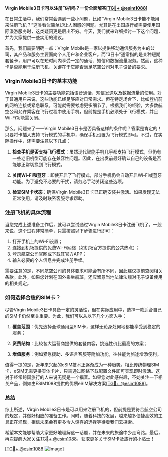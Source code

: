 **Virgin Mobile3日卡可以注册飞机吗？一份全面解答[[TG💪+ @esim1088](https://t.me/s/esim1088)]**

在日常生活中，我们常常会遇到一些小问题，比如“Virgin Mobile3日卡能不能用来注册飞机？”这类看似简单却让人困惑的问题。尤其是在出国旅行或需要使用国际漫游服务时，这类疑问更是层出不穷。今天，我们就来详细探讨一下这个问题，并为大家提供一些实用的建议。

首先，我们需要明确一点：Virgin Mobile是一家以提供移动通信服务为主的公司，其产品和服务主要面向个人用户和企业客户。而“3日卡”通常指的是某种短期套餐卡，用户可以在短时间内享受一定的通话、短信和数据流量服务。然而，这种卡是否能用于注册飞机，关键在于它能否满足航空公司对电子设备的要求。

### Virgin Mobile3日卡的基本功能

Virgin Mobile3日卡的主要功能包括语音通话、短信发送以及数据流量的使用。对于普通用户来说，这些功能已经足够应对日常需求。但在特定场合下，比如登机前的网络连接或紧急联系，可能就需要考虑更多细节了。根据我们的经验，大多数航空公司允许乘客在飞行过程中使用手机，但前提是手机必须处于飞行模式，并且Wi-Fi功能需关闭。

那么，问题来了——Virgin Mobile3日卡是否具备这样的条件呢？答案是肯定的！只要将卡插入支持飞行模式的手机中，确保手机设置为飞行模式即可。不过，在实际操作中，还需要注意以下几点：

1. **检查手机是否支持飞行模式**：虽然现代智能手机几乎都支持飞行模式，但仍有一些老旧机型可能存在兼容性问题。因此，在出发前最好确认自己的设备是否能够正常切换到飞行模式。
   
2. **关闭Wi-Fi和蓝牙**：即使开启了飞行模式，部分手机仍会自动开启Wi-Fi或蓝牙功能。为了避免不必要的干扰，请务必手动关闭这些选项。

3. **检查SIM卡状态**：确保Virgin Mobile3日卡已正确安装并激活。如果发现无法正常使用，请及时联系客服寻求帮助。

### 注册飞机的具体流程

当您完成上述准备工作后，就可以尝试通过Virgin Mobile3日卡注册飞机了。一般来说，这个过程非常简单，只需按照以下步骤进行即可：

1. 打开手机上的Wi-Fi设置；
2. 连接到机场提供的免费Wi-Fi网络（如机场官方提供的公共热点）；
3. 登录航空公司官网或下载其官方APP；
4. 输入必要的个人信息并完成注册手续。

需要注意的是，不同航空公司的具体要求可能会有所不同，因此建议提前查阅相关条款。此外，如果您计划在国外乘坐航班，还应留意当地法律法规对电子设备使用的相关规定。

### 如何选择合适的SIM卡？

尽管Virgin Mobile3日卡具备一定的灵活性，但在实际应用中，选择一款适合自己的SIM卡仍然至关重要。为此，我们可以从以下几个方面入手：

1. **覆盖范围**：优先选择全球通用型SIM卡，这样无论身处何地都能享受到稳定的服务；
   
2. **资费结构**：比较各大运营商提供的套餐内容，挑选性价比最高的方案；
   
3. **增值服务**：例如紧急援助、多语言客服等附加功能，往往能为旅途增添便利。

值得一提的是，近年来兴起的eSIM技术正逐渐成为一种趋势。相比传统物理SIM卡，eSIM无需更换实体卡片，只需通过网络下载配置文件即可实现即时激活。这对于经常跨国旅行的人来说无疑是一个福音。如果您对此感兴趣，不妨关注一下相关产品，例如由ESIM1088提供的优质eSIM解决方案[[TG💪+ @esim1088](https://t.me/s/esim1088)]。

### 总结

综上所述，Virgin Mobile3日卡是可以用来注册飞机的，但前提是要符合航空公司的规定，并做好相应的准备工作。同时，随着科技的发展，越来越多便捷高效的工具正在涌现，相信未来会有更多令人惊喜的选择等待着我们去探索。

希望本文能够帮助大家更好地理解这一话题，并在未来的旅途中少走弯路。最后，再次提醒大家关注[TG💪+ @esim1088](https://t.me/s/esim1088)，获取更多关于SIM卡及旅行的小贴士！

[[TG💪+ @esim1088](https://t.me/s/esim1088) ![Image](https://i.postimg.cc/4NQfJmqS/Snipaste-2025-05-13-00-14-12.png)]